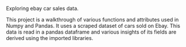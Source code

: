 Exploring ebay car sales data.

This project is a walkthrough of various functions and attributes used in Numpy and Pandas. It uses a scraped dataset of cars sold on Ebay. This data is read in a pandas dataframe and various insights of its fields are derived using the imported libraries.
